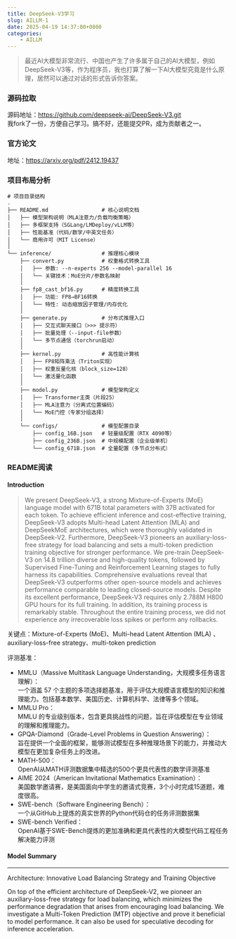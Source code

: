 ```yaml
---
title: DeepSeek-V3学习
slug: AILLM-1
date: 2025-04-19 14:37:00+0800
categories:
    - AILLM
---
```


> 最近AI大模型非常流行、中国也产生了许多属于自己的AI大模型，例如DeepSeek-V3等，作为程序员，我也打算了解一下AI大模型究竟是什么原理，居然可以通过对话的形式告诉你答案。

### 源码拉取
源码地址：<https://github.com/deepseek-ai/DeepSeek-V3.git>  
我fork了一份，方便自己学习。搞不好，还能提交PR，成为贡献者之一。

### 官方论文
地址：<https://arxiv.org/pdf/2412.19437>

### 项目布局分析
```
# 项目目录结构
.
├── README.md                 # 核心说明文档
│   ├── 模型架构说明（MLA注意力/负载均衡策略）
│   ├── 多框架支持（SGLang/LMDeploy/vLLM等）
│   ├── 性能基准（代码/数学/中英文任务）
│   └── 商用许可（MIT License）
│
└── inference/                # 推理核心模块
    ├── convert.py            # 权重格式转换工具
    │   ├── 参数: --n-experts 256 --model-parallel 16
    │   └── 关键技术：MoE分片/参数名映射
    │
    ├── fp8_cast_bf16.py      # 精度转换工具
    │   ├── 功能: FP8→BF16转换
    │   └── 特性: 动态缩放因子管理/内存优化
    │
    ├── generate.py           # 分布式推理入口
    │   ├── 交互式聊天接口（>>> 提示符）
    │   ├── 批量处理（--input-file参数）
    │   └── 多节点通信（torchrun启动）
    │
    ├── kernel.py             # 高性能计算核
    │   ├── FP8矩阵乘法（Triton实现）
    │   ├── 权重反量化核（block_size=128）
    │   └── 激活量化函数
    │
    ├── model.py              # 模型架构定义
    │   ├── Transformer主类（片段25）
    │   ├── MLA注意力（分离式位置编码）
    │   └── MoE门控（专家分组选择）
    │
    └── configs/              # 模型配置目录
        ├── config_16B.json   # 轻量级配置（RTX 4090等）
        ├── config_236B.json  # 中规模配置（企业级单机）
        └── config_671B.json  # 全量配置（多节点分布式）
```

### README阅读
#### Introduction
> We present DeepSeek-V3, a strong Mixture-of-Experts (MoE) language model with 671B total parameters with 37B activated for each token. To achieve efficient inference and cost-effective training, DeepSeek-V3 adopts Multi-head Latent Attention (MLA) and DeepSeekMoE architectures, which were thoroughly validated in DeepSeek-V2. Furthermore, DeepSeek-V3 pioneers an auxiliary-loss-free strategy for load balancing and sets a multi-token prediction training objective for stronger performance. We pre-train DeepSeek-V3 on 14.8 trillion diverse and high-quality tokens, followed by Supervised Fine-Tuning and Reinforcement Learning stages to fully harness its capabilities. Comprehensive evaluations reveal that DeepSeek-V3 outperforms other open-source models and achieves performance comparable to leading closed-source models. Despite its excellent performance, DeepSeek-V3 requires only 2.788M H800 GPU hours for its full training. In addition, its training process is remarkably stable. Throughout the entire training process, we did not experience any irrecoverable loss spikes or perform any rollbacks.

关键点：Mixture-of-Experts (MoE)、Multi-head Latent Attention (MLA) 、auxiliary-loss-free strategy、multi-token prediction

评测基准：
- MMLU（Massive Multitask Language Understanding，大规模多任务语言理解）：  
一个涵盖 57 个主题的多项选择题基准，用于评估大规模语言模型的知识和推理能力。包括基本数学、美国历史、计算机科学、法律等多个领域。
- MMLU Pro：  
MMLU 的专业级别版本，包含更具挑战性的问题，旨在评估模型在专业领域的理解和推理能力。
- GPQA-Diamond（Grade-Level Problems in Question Answering）：  
旨在提供一个全面的框架，能够测试模型在多种推理场景下的能力，并推动大模型在更加复杂任务上的改进。
- MATH-500：  
OpenAI从MATH评测数据集中精选的500个更具代表性的数学评测基准
- AIME 2024（American Invitational Mathematics Examination）：  
美国数学邀请赛，是美国面向中学生的邀请式竞赛，3个小时完成15道题，难度很高。
- SWE-bench（Software Engineering Bench）：  
一个从GitHub上提炼的真实世界的Python代码仓的任务评测数据集
- SWE-bench Verified：  
OpenAI基于SWE-Bench提炼的更加准确和更具代表性的大模型代码工程任务解决能力评测

#### Model Summary
---
Architecture: Innovative Load Balancing Strategy and Training Objective

On top of the efficient architecture of DeepSeek-V2, we pioneer an auxiliary-loss-free strategy for load balancing, which minimizes the performance degradation that arises from encouraging load balancing.
We investigate a Multi-Token Prediction (MTP) objective and prove it beneficial to model performance. It can also be used for speculative decoding for inference acceleration.